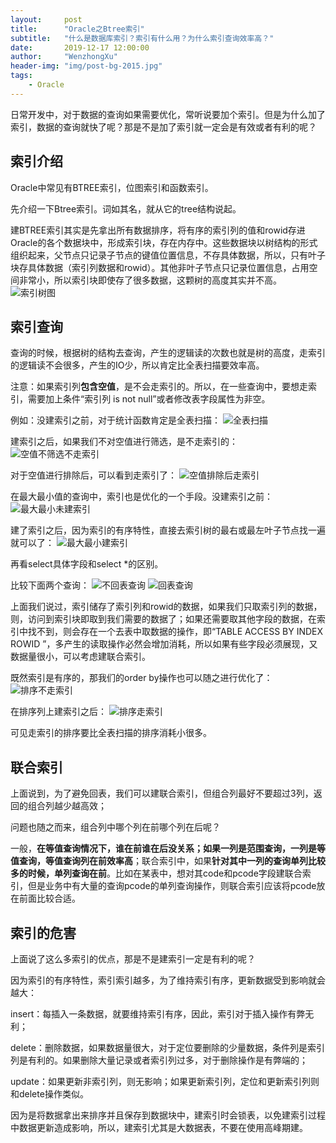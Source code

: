 ```yaml
---
layout:     post
title:      "Oracle之Btree索引"
subtitle:   "什么是数据库索引？索引有什么用？为什么索引查询效率高？"
date:       2019-12-17 12:00:00
author:     "WenzhongXu"
header-img: "img/post-bg-2015.jpg"
tags:
    - Oracle
---
```



日常开发中，对于数据的查询如果需要优化，常听说要加个索引。但是为什么加了索引，数据的查询就快了呢？那是不是加了索引就一定会是有效或者有利的呢？

## 索引介绍

Oracle中常见有BTREE索引，位图索引和函数索引。

先介绍一下Btree索引。词如其名，就从它的tree结构说起。

建BTREE索引其实是先拿出所有数据排序，将有序的索引列的值和rowid存进Oracle的各个数据块中，形成索引块，存在内存中。这些数据块以树结构的形式组织起来，父节点只记录子节点的键值位置信息，不存具体数据，所以，只有叶子块存具体数据（索引列数据和rowid）。其他非叶子节点只记录位置信息，占用空间非常小，所以索引块即使存了很多数据，这颗树的高度其实并不高。
![索引树图](/img/Oracle/索引结构.png)

## 索引查询

查询的时候，根据树的结构去查询，产生的逻辑读的次数也就是树的高度，走索引的逻辑读不会很多，产生的IO少，所以肯定比全表扫描要效率高。

注意：如果索引列**包含空值**，是不会走索引的。所以，在一些查询中，要想走索引，需要加上条件“索引列 is not null”或者修改表字段属性为非空。

例如：没建索引之前，对于统计函数肯定是全表扫描：
![全表扫描](/img/Oracle/计数不走索引.png)

建索引之后，如果我们不对空值进行筛选，是不走索引的：
![空值不筛选不走索引](/img/Oracle/计数没有空值控制.png)

对于空值进行排除后，可以看到走索引了：
![空值排除后走索引](/img/Oracle/计数走索引.png)

在最大最小值的查询中，索引也是优化的一个手段。没建索引之前：
![最大最小未建索引](/img/Oracle/max不走索引.png)

建了索引之后，因为索引的有序特性，直接去索引树的最右或最左叶子节点找一遍就可以了：
![最大最小建索引](/img/Oracle/max走索引.png)

再看select具体字段和select *的区别。

比较下面两个查询：
![不回表查询](/img/Oracle/不回表.png)
![回表查询](/img/Oracle/回表.png)

上面我们说过，索引储存了索引列和rowid的数据，如果我们只取索引列的数据，则，访问到索引块即取到我们需要的数据了；如果还需要取其他字段的数据，在索引中找不到，则会存在一个去表中取数据的操作，即“TABLE ACCESS BY INDEX ROWID ”，多产生的读取操作必然会增加消耗，所以如果有些字段必须展现，又数据量很小，可以考虑建联合索引。

既然索引是有序的，那我们的order by操作也可以随之进行优化了：
![排序不走索引](/img/Oracle/排序不走索引.png)

在排序列上建索引之后：
![排序走索引](/img/Oracle/排序优化.png)

可见走索引的排序要比全表扫描的排序消耗小很多。

## 联合索引

上面说到，为了避免回表，我们可以建联合索引，但组合列最好不要超过3列，返回的组合列越少越高效；

问题也随之而来，组合列中哪个列在前哪个列在后呢？

一般，**在等值查询情况下，谁在前谁在后没关系；如果一列是范围查询，一列是等值查询，等值查询列在前效率高**；联合索引中，如果**针对其中一列的查询单列比较多的时候，单列查询在前**。比如在某表中，想对其code和pcode字段建联合索引，但是业务中有大量的查询pcode的单列查询操作，则联合索引应该将pcode放在前面比较合适。

## 索引的危害

上面说了这么多索引的优点，那是不是建索引一定是有利的呢？

因为索引的有序特性，索引索引越多，为了维持索引有序，更新数据受到影响就会越大：

insert：每插入一条数据，就要维持索引有序，因此，索引对于插入操作有弊无利；

delete：删除数据，如果数据量很大，对于定位要删除的少量数据，条件列是索引列是有利的。如果删除大量记录或者索引列过多，对于删除操作是有弊端的；

update：如果更新非索引列，则无影响；如果更新索引列，定位和更新索引列则和delete操作类似。

因为是将数据拿出来排序并且保存到数据块中，建索引时会锁表，以免建索引过程中数据更新造成影响，所以，建索引尤其是大数据表，不要在使用高峰期建。